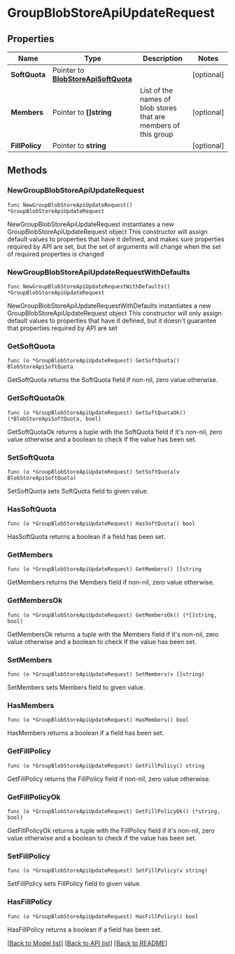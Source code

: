 # GroupBlobStoreApiUpdateRequest

## Properties

Name | Type | Description | Notes
------------ | ------------- | ------------- | -------------
**SoftQuota** | Pointer to [**BlobStoreApiSoftQuota**](BlobStoreApiSoftQuota.md) |  | [optional] 
**Members** | Pointer to **[]string** | List of the names of blob stores that are members of this group | [optional] 
**FillPolicy** | Pointer to **string** |  | [optional] 

## Methods

### NewGroupBlobStoreApiUpdateRequest

`func NewGroupBlobStoreApiUpdateRequest() *GroupBlobStoreApiUpdateRequest`

NewGroupBlobStoreApiUpdateRequest instantiates a new GroupBlobStoreApiUpdateRequest object
This constructor will assign default values to properties that have it defined,
and makes sure properties required by API are set, but the set of arguments
will change when the set of required properties is changed

### NewGroupBlobStoreApiUpdateRequestWithDefaults

`func NewGroupBlobStoreApiUpdateRequestWithDefaults() *GroupBlobStoreApiUpdateRequest`

NewGroupBlobStoreApiUpdateRequestWithDefaults instantiates a new GroupBlobStoreApiUpdateRequest object
This constructor will only assign default values to properties that have it defined,
but it doesn't guarantee that properties required by API are set

### GetSoftQuota

`func (o *GroupBlobStoreApiUpdateRequest) GetSoftQuota() BlobStoreApiSoftQuota`

GetSoftQuota returns the SoftQuota field if non-nil, zero value otherwise.

### GetSoftQuotaOk

`func (o *GroupBlobStoreApiUpdateRequest) GetSoftQuotaOk() (*BlobStoreApiSoftQuota, bool)`

GetSoftQuotaOk returns a tuple with the SoftQuota field if it's non-nil, zero value otherwise
and a boolean to check if the value has been set.

### SetSoftQuota

`func (o *GroupBlobStoreApiUpdateRequest) SetSoftQuota(v BlobStoreApiSoftQuota)`

SetSoftQuota sets SoftQuota field to given value.

### HasSoftQuota

`func (o *GroupBlobStoreApiUpdateRequest) HasSoftQuota() bool`

HasSoftQuota returns a boolean if a field has been set.

### GetMembers

`func (o *GroupBlobStoreApiUpdateRequest) GetMembers() []string`

GetMembers returns the Members field if non-nil, zero value otherwise.

### GetMembersOk

`func (o *GroupBlobStoreApiUpdateRequest) GetMembersOk() (*[]string, bool)`

GetMembersOk returns a tuple with the Members field if it's non-nil, zero value otherwise
and a boolean to check if the value has been set.

### SetMembers

`func (o *GroupBlobStoreApiUpdateRequest) SetMembers(v []string)`

SetMembers sets Members field to given value.

### HasMembers

`func (o *GroupBlobStoreApiUpdateRequest) HasMembers() bool`

HasMembers returns a boolean if a field has been set.

### GetFillPolicy

`func (o *GroupBlobStoreApiUpdateRequest) GetFillPolicy() string`

GetFillPolicy returns the FillPolicy field if non-nil, zero value otherwise.

### GetFillPolicyOk

`func (o *GroupBlobStoreApiUpdateRequest) GetFillPolicyOk() (*string, bool)`

GetFillPolicyOk returns a tuple with the FillPolicy field if it's non-nil, zero value otherwise
and a boolean to check if the value has been set.

### SetFillPolicy

`func (o *GroupBlobStoreApiUpdateRequest) SetFillPolicy(v string)`

SetFillPolicy sets FillPolicy field to given value.

### HasFillPolicy

`func (o *GroupBlobStoreApiUpdateRequest) HasFillPolicy() bool`

HasFillPolicy returns a boolean if a field has been set.


[[Back to Model list]](../README.md#documentation-for-models) [[Back to API list]](../README.md#documentation-for-api-endpoints) [[Back to README]](../README.md)


